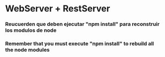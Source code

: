 # WebServer + RestServer

 ### Reucuerden que deben ejecutar "npm install" para reconstruir los modulos de node
 ### Remember that you must execute "npm install" to rebuild all the node modules
